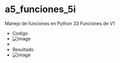 # a5_funciones_5i
Manejo de funciones en Python
33 Funciones de V1
- Codigo
- ![image](https://github.com/user-attachments/assets/824ef833-48ad-4877-b7d7-09a35225d9e5)
- 
- Resultado
- ![image](https://github.com/user-attachments/assets/aad28ec9-0300-4746-b5c9-6dcbeb9c002c)

